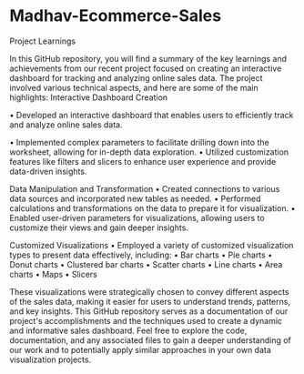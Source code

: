 # Madhav-Ecommerce-Sales

Project Learnings

In this GitHub repository, you will find a summary of the key learnings and achievements from our recent project focused on creating an interactive dashboard for tracking and analyzing online sales data. The project involved various technical aspects, and here are some of the main highlights:
Interactive Dashboard Creation

•	Developed an interactive dashboard that enables users to efficiently track and analyze online sales data.

•	Implemented complex parameters to facilitate drilling down into the worksheet, allowing for in-depth data exploration.
•	Utilized customization features like filters and slicers to enhance user experience and provide data-driven insights.

Data Manipulation and Transformation
•	Created connections to various data sources and incorporated new tables as needed.
•	Performed calculations and transformations on the data to prepare it for visualization.
•	Enabled user-driven parameters for visualizations, allowing users to customize their views and gain deeper insights.

Customized Visualizations
•	Employed a variety of customized visualization types to present data effectively, including:
•	Bar charts
•	Pie charts
•	Donut charts
•	Clustered bar charts
•	Scatter charts
•	Line charts
•	Area charts
•	Maps
•	Slicers

These visualizations were strategically chosen to convey different aspects of the sales data, making it easier for users to understand trends, patterns, and key insights.
This GitHub repository serves as a documentation of our project's accomplishments and the techniques used to create a dynamic and informative sales dashboard. Feel free to explore the code, documentation, and any associated files to gain a deeper understanding of our work and to potentially apply similar approaches in your own data visualization projects.
